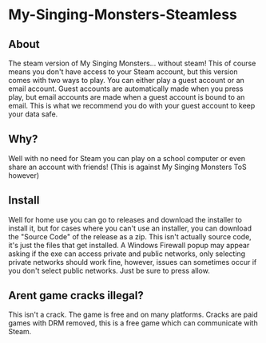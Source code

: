 # My-Singing-Monsters-Steamless

## About

The steam version of My Singing Monsters... without steam! This of course means you don't have access to your Steam account, but this version comes with two ways to play. You can either play a guest account or an email account. Guest accounts are automatically made when you press play, but email accounts are made when a guest account is bound to an email. This is what we recommend you do with your guest account to keep your data safe.

## Why?

Well with no need for Steam you can play on a school computer or even share an account with friends! (This is against My Singing Monsters ToS however)

## Install

Well for home use you can go to releases and download the installer to install it, but for cases where you can't use an installer, you can download the "Source Code" of the release as a zip. This isn't actually source code, it's just the files that get installed. A Windows Firewall popup may appear asking if the exe can access private and public networks, only selecting private networks should work fine, however, issues can sometimes occur if you don't select public networks. Just be sure to press allow.

## Arent game cracks illegal?

This isn't a crack. The game is free and on many platforms. Cracks are paid games with DRM removed, this is a free game which can communicate with Steam.
